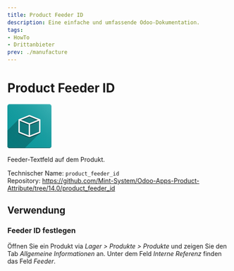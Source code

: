 ```yaml
---
title: Product Feeder ID
description: Eine einfache und umfassende Odoo-Dokumentation.
tags:
- HowTo
- Drittanbieter
prev: ./manufacture
---
```

# Product Feeder ID
![icon_oms_box](attachments/icon_oms_box.png)

Feeder-Textfeld auf dem Produkt.

Technischer Name: `product_feeder_id`\
Repository: <https://github.com/Mint-System/Odoo-Apps-Product-Attribute/tree/14.0/product_feeder_id>

## Verwendung

### Feeder ID festlegen

Öffnen Sie ein Produkt via *Lager > Produkte > Produkte* und zeigen Sie den Tab *Allgemeine Informationen* an. Unter dem Feld *Interne Referenz* finden das Feld *Feeder*.
